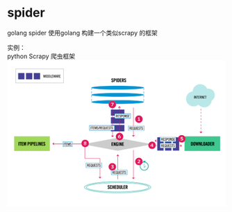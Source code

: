 # spider
golang spider
使用golang 构建一个类似scrapy 的框架<br>

实例：<br>
python Scrapy 爬虫框架
![Image text](https://github.com/mffjin/spider/blob/master/image/spider.jpeg)
